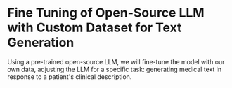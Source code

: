 # Fine Tuning of Open-Source LLM with Custom Dataset for Text Generation

Using a pre-trained open-source LLM, we will fine-tune the model with our own data, adjusting the LLM for a specific task: generating medical text in response to a patient's clinical description.